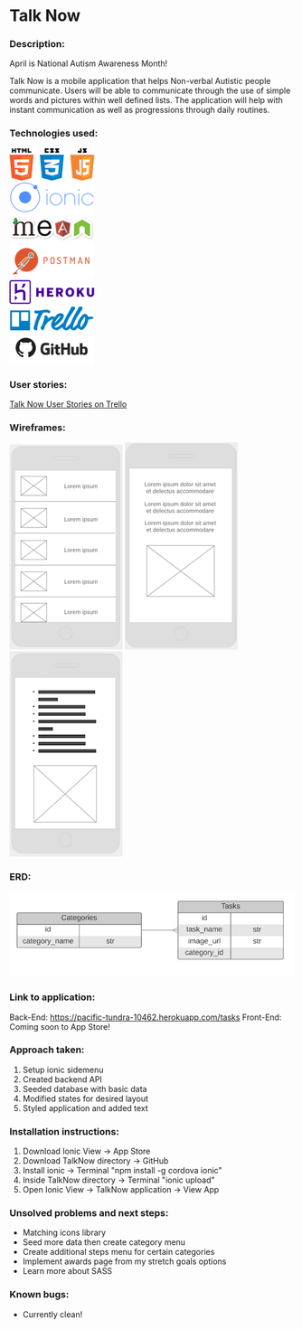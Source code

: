 # Talk Now

### Description:
April is National Autism Awareness Month!<br>

Talk Now is a mobile application that helps Non-verbal Autistic people communicate. Users will be able to communicate through the use of simple words and pictures within well defined lists.  The application will help with instant communication as well as progressions through daily routines.<br>

### Technologies used:
![alt text](assets/JS-HTML-CSS.png)<br>
![alt text](assets/ionic.png)<br>
![alt text](assets/MEAN.png)<br>
![alt text](assets/Postman.png)<br>
![alt text](assets/Heroku.png)<br>
![alt text](assets/Trello.png)<br>
![alt text](assets/GitHub.png)<br>

### User stories:
[Talk Now User Stories on Trello](https://trello.com/b/lw7A83Q7/talk-now)

### Wireframes:
![alt text](assets/TalkNow.png)
![alt text](assets/About.png)
![alt text](assets/Instructions.png)

### ERD:
![alt text](assets/ERD.png)

### Link to application:
Back-End: https://pacific-tundra-10462.herokuapp.com/tasks
Front-End: Coming soon to App Store!

### Approach taken:
1. Setup ionic sidemenu
2. Created backend API
3. Seeded database with basic data
4. Modified states for desired layout
5. Styled application and added text

### Installation instructions:
1. Download Ionic View -> App Store
2. Download TalkNow directory -> GitHub
3. Install ionic -> Terminal "npm install -g cordova ionic"
4. Inside TalkNow directory -> Terminal "ionic upload"
5. Open Ionic View -> TalkNow application -> View App

### Unsolved problems and next steps:
- Matching icons library
- Seed more data then create category menu
- Create additional steps menu for certain categories
- Implement awards page from my stretch goals options
- Learn more about SASS

### Known bugs:
- Currently clean!
